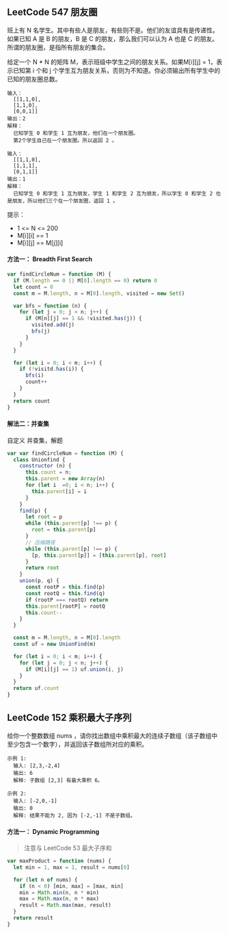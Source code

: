 <h2 id="1">LeetCode 547 朋友圈</h2>

班上有 N 名学生。其中有些人是朋友，有些则不是。他们的友谊具有是传递性。如果已知 A 是 B 的朋友，B 是 C 的朋友，那么我们可以认为 A 也是 C 的朋友。所谓的朋友圈，是指所有朋友的集合。

给定一个 N * N 的矩阵 M，表示班级中学生之间的朋友关系。如果M[i][j] = 1，表示已知第 i 个和 j 个学生互为朋友关系，否则为不知道。你必须输出所有学生中的已知的朋友圈总数。

 
    输入：
      [[1,1,0],
      [1,1,0],
      [0,0,1]]
    输出：2 
    解释：
      已知学生 0 和学生 1 互为朋友，他们在一个朋友圈。
      第2个学生自己在一个朋友圈。所以返回 2 。

    输入：
      [[1,1,0],
      [1,1,1],
      [0,1,1]]
    输出：1
    解释：
      已知学生 0 和学生 1 互为朋友，学生 1 和学生 2 互为朋友，所以学生 0 和学生 2 也是朋友，所以他们三个在一个朋友圈，返回 1 。
 
提示：
* 1 <= N <= 200
* M[i][i] == 1
* M[i][j] == M[j][i]

#### 方法一： Breadth First Search
```javascript
var findCircleNum = function (M) {
  if (M.length == 0 || M[0].length == 0) return 0
  let count = 0
  const m = M.length, n = M[0].length, visited = new Set()

  var bfs = function (n) {
    for (let j = 0; j < n; j++) {
      if (M[n][j] == 1 && !visited.has(j)) {
        visited.add(j)
        bfs(j)
      }
    }
  }

  for (let i = 0; i < m; i++) {
    if (!visitd.has(i)) {
      bfs(i)
      count++
    }
  }
  return count
}
```

#### 解法二：并查集
自定义 并查集，解题

```javascript
var var findCircleNum = function (M) {
  class Unionfind {
    constructor (n) {
      this.count = n;
      this.parent = new Array(n)
      for (let i  =0; i < n; i++) {
        this.parent[i] = i
      }
    }
    find(p) {
      let root = p
      while (this.parent[p] !== p) {
        root = this.parent[p]
      }
      // 压缩路径
      while (this.parent[p] !== p) {
        [p, this.parent[p]] = [this.parent[p], root]
      }
      return root
    }
    union(p, q) {
      const rootP = this.find(p)
      const rootQ = this.find(q)
      if (rootP === rootQ) return
      this.parent[rootP] = rootQ
      this.count--
    }
  }

  const m = M.length, n = M[0].length
  const uf = new UnionFind(m)

  for (let i = 0; i < m; i++) {
    for (let j = 0; j < n; j++) {
      if (M[i][j] == 1) uf.union(i, j)
    }
  }
  return uf.count
}
```

<h2 id="2">LeetCode 152 乘积最大子序列</h2>
给你一个整数数组 nums ，请你找出数组中乘积最大的连续子数组（该子数组中至少包含一个数字），并返回该子数组所对应的乘积。

    示例 1:
      输入: [2,3,-2,4]
      输出: 6
      解释: 子数组 [2,3] 有最大乘积 6。

    示例 2:
      输入: [-2,0,-1]
      输出: 0
      解释: 结果不能为 2, 因为 [-2,-1] 不是子数组。

#### 方法一： Dynamic Programming
> 注意与 LeetCode 53 最大子序和 

```javascript
var maxProduct = function (nums) {
  let min = 1, max = 1, result = nums[0]

  for (let n of nums) {
    if (n < 0) [min, max] = [max, min]
    min = Math.min(n, n * min)
    max = Math.max(n, n * max)
    result = Math.max(max, result)
  }
  return result
}
```
